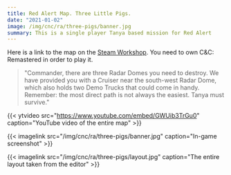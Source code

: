```yaml
---
title: Red Alert Map. Three Little Pigs.
date: "2021-01-02"
image: /img/cnc/ra/three-pigs/banner.jpg
summary: This is a single player Tanya based mission for Red Alert
---
```


Here is a link to the map on the [Steam Workshop](https://steamcommunity.com/sharedfiles/filedetails/?id=2402253419). You need to own C&amp;C: Remastered in order to play it.

> "Commander, there are three Radar Domes you need to destroy. We have provided you with a Cruiser near the south-west Radar Dome, which also holds two Demo Trucks that could come in handy. Remember: the most direct path is not always the easiest. Tanya must survive."

    
{{< ytvideo src="https://www.youtube.com/embed/GWUib3TrGu0" caption="YouTube video of the entire map" >}}

{{< imagelink src="/img/cnc/ra/three-pigs/banner.jpg" caption="In-game screenshot" >}}
    
{{< imagelink src="/img/cnc/ra/three-pigs/layout.jpg" caption="The entire layout taken from the editor" >}}
